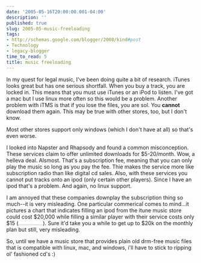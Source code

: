 ```yaml
---
date: '2005-05-16T20:00:00.001-04:00'
description: ''
published: true
slug: 2005-05-music-freeloading
tags:
- http://schemas.google.com/blogger/2008/kind#post
- Technology
- legacy-blogger
time_to_read: 5
title: music freeloading
---
```


In my quest for legal music, I've been doing quite a bit of research. iTunes looks great but has one serious shortfall. When you buy a track, you are locked in. This means that you must use iTunes or an iPod to listen. I've got a mac but I use linux more often so this would be a problem. Another problem with iTMS is that if you lose the files, you are sol. You **cannot** download them again. This may be true with other stores, too, but I don't know.

Most other stores support only windows (which I don't have at all) so that's even worse.

I looked into Napster and Rhapsody and found a common misconception. These services claim to offer unlimited downloads for $5-20/month. Wow, a helleva deal. Alsmost. That's a subscription fee, meaning that you can only play the music so long as you pay the fee. Thie makes the service more like subscription radio than like digital cd sales. Also, with these services you cannot put tracks onto an ipod (only certain other players). Since I have an ipod that's a problem. And again, no linux support.

I am annoyed that these companies downplay the subscription thing so much--it is very misleading. One particular commerical comes to mind...it pictures a chart that indicates filling an ipod from the itune music store could cost $20,000 while filling a similar player with their service costs only $15 (<span style="font-size: .1em;">per month. If you don't pay, you can't play. I can't believe you actually enlarged this to read it, dork.</span>). Sure it'd take you a while to get up to $20k on the monthly plan but still, very misleading.

So, until we have a music store that provides plain old drm-free music files that is compatible with linux, mac, and windows, i'll have to stick to ripping ol' fashioned cd's :)